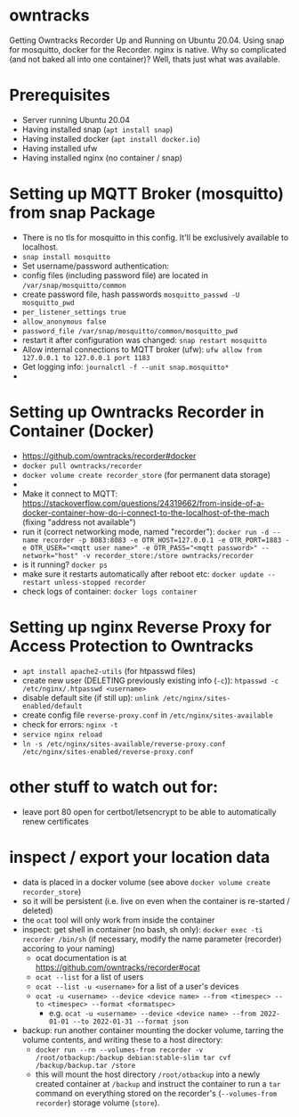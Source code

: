 # owntracks
Getting Owntracks Recorder Up and Running on Ubuntu 20.04.
Using snap for mosquitto, docker for the Recorder. nginx is native.
Why so complicated (and not baked all into one container)? Well, thats just what was available.

# Prerequisites
- Server running Ubuntu 20.04
- Having installed snap (`apt install snap`)
- Having installed docker (`apt install docker.io`) 
- Having installed ufw
- Having installed nginx (no container / snap)

# Setting up MQTT Broker (mosquitto) from snap Package
- There is no tls for mosquitto in this config. It'll be exclusively available to localhost. 
- `snap install mosquitto`
- Set username/password authentication: 
- config files (including password file) are located in `/var/snap/mosquitto/common`
- create password file, hash passwords `mosquitto_passwd -U mosquitto_pwd`
- `per_listener_settings true`
- `allow_anonymous false`
- `password_file /var/snap/mosquitto/common/mosquitto_pwd`
- restart it after configuration was changed: `snap restart mosquitto`
- Allow internal connections to MQTT broker (ufw): `ufw allow from 127.0.0.1 to 127.0.0.1 port 1183`
- Get logging info: `journalctl -f --unit snap.mosquitto*`
-

# Setting up Owntracks Recorder in Container (Docker)
- https://github.com/owntracks/recorder#docker
- `docker pull owntracks/recorder`
- `docker volume create recorder_store` (for permanent data storage)
- 
- Make it connect to MQTT: https://stackoverflow.com/questions/24319662/from-inside-of-a-docker-container-how-do-i-connect-to-the-localhost-of-the-mach (fixing "address not available")
- run it (correct networking mode, named "recorder"): `docker run -d --name recorder -p 8083:8083 -e OTR_HOST=127.0.0.1 -e OTR_PORT=1883 -e OTR_USER="<mqtt user name>" -e OTR_PASS="<mqtt password>" --network="host" -v recorder_store:/store owntracks/recorder`
- is it running? `docker ps`
- make sure it restarts automatically after reboot etc: `docker update --restart unless-stopped recorder`
- check logs of container: `docker logs container`

# Setting up nginx Reverse Proxy for Access Protection to Owntracks
- `apt install apache2-utils` (for htpasswd files)
- create new user (DELETING previously existing info (`-c`)): `htpasswd -c /etc/nginx/.htpasswd <username>`  
- disable default site (if still up): `unlink /etc/nginx/sites-enabled/default`
- create config file `reverse-proxy.conf` in `/etc/nginx/sites-available`
- check for errors: `nginx -t`
- `service nginx reload`
- `ln -s /etc/nginx/sites-available/reverse-proxy.conf /etc/nginx/sites-enabled/reverse-proxy.conf`

# other stuff to watch out for:
- leave port 80 open for certbot/letsencrypt to be able to automatically renew certificates

# inspect / export your location data
- data is placed in a docker volume (see above `docker volume create recorder_store`)
- so it will be persistent (i.e. live on even when the container is re-started / deleted)
- the `ocat` tool will only work from inside the container
- inspect: get shell in container (no bash, sh only): `docker exec -ti recorder /bin/sh` (if necessary, modify the name parameter (recorder) accoring to your naming)
  - ocat documentation is at https://github.com/owntracks/recorder#ocat
  - `ocat --list` for a list of users
  - `ocat --list -u <username>` for a list of a user's devices
  - `ocat -u <username> --device <device name> --from <timespec> --to <timespec> --format <formatspec>`
    - e.g. `ocat -u <username> --device <device name> --from 2022-01-01 --to 2022-01-31 --format json`
- backup: run another container mounting the docker volume, tarring the volume contents, and writing these to a host directory:
  - ```docker run --rm --volumes-from recorder -v /root/otbackup:/backup debian:stable-slim tar cvf /backup/backup.tar /store```
  - this will mount the host directory `/root/otbackup` into a newly created container at `/backup` and instruct the container to run a `tar` command on everything stored on the recorder's (`--volumes-from recorder`) storage volume (`store`).
